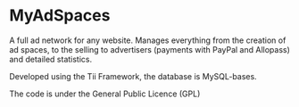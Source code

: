 MyAdSpaces
==========

A full ad network for any website. Manages everything from the creation of ad spaces, to the selling to advertisers (payments with PayPal and Allopass) and detailed statistics.

Developed using the Tii Framework, the database is MySQL-bases.

The code is under the General Public Licence (GPL)
